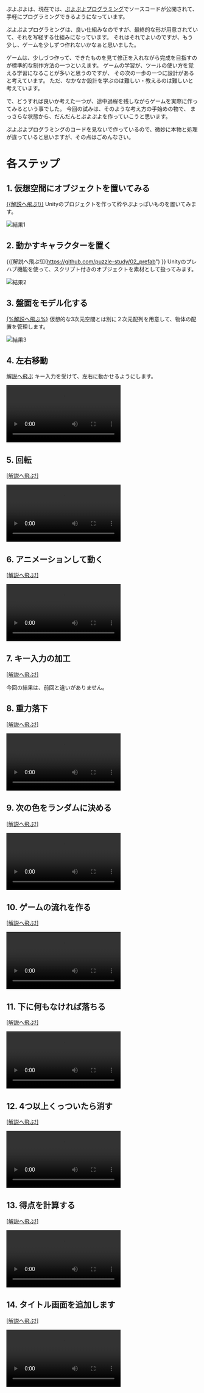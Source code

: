 ぷよぷよは、現在では、[ぷよぷよプログラミング](https://puyo.sega.jp/program_2020/)でソースコードが公開されて、
手軽にプログラミングできるようになっています。

ぷよぷよプログラミングは、良い仕組みなのですが、最終的な形が用意されていて、それを写経する仕組みになっています。
それはそれでよいのですが、もう少し、ゲームを少しずつ作れないかなぁと思いました。

ゲームは、少しづつ作って、できたものを見て修正を入れながら完成を目指すのが標準的な制作方法の一つといえます。
ゲームの学習が、ツールの使い方を覚える学習になることが多いと思うのですが、
その次の一歩の一つに設計があると考えています。
ただ、なかなか設計を学ぶのは難しい・教えるのは難しいと考えています。

で、どうすれば良いか考えた一つが、途中過程を残しながらゲームを実際に作ってみるという事でした。
今回の試みは、そのような考え方の手始めの物で、
まっさらな状態から、だんだんとぷよぷよを作っていこうと思います。

ぷよぷよプログラミングのコードを見ないで作っているので、微妙に本物と処理が違っていると思いますが、その点はごめんなさい。

# 各ステップ

## 1. 仮想空間にオブジェクトを置いてみる

[{{解説へ飛ぶ!}}](https://github.com/puzzle-study/01_create_project) Unityのプロジェクトを作って枠やぷよっぽいものを置いてみます。

![結果1](images/result_01.png)

## 2. 動かすキャラクターを置く

{{[解説へ飛ぶ!]](https://github.com/puzzle-study/02_prefab") }} Unityのプレハブ機能を使って、スクリプト付きのオブジェクトを素材として扱ってみます。

![結果2](images/result_02.png)

## 3. 盤面をモデル化する

[{%解説へ飛ぶ%}](https://github.com/puzzle-study/03_board") 仮想的な3次元空間とは別に２次元配列を用意して、物体の配置を管理します。

![結果3](images/result_03.png)

## 4. 左右移動

<a href="https://github.com/puzzle-study/04_player" class="btn">解説へ飛ぶ</a>  キー入力を受けて、左右に動かせるようにします。

<video src="https://user-images.githubusercontent.com/936545/155824085-2426c928-6faf-4c8d-9627-8e74e8992b76.mp4" controls="controls" style="max-width: 100%;"></video>

## 5. 回転

[[解説へ飛ぶ!]](https://github.com/puzzle-study/05_rotate") 

<video src="https://user-images.githubusercontent.com/936545/155824493-863e47eb-75f6-4682-8d92-05b47fe7f5df.mp4" controls="controls" style="max-width: 100%;"></video>

## 6. アニメーションして動く

[[解説へ飛ぶ!]](https://github.com/puzzle-study/06_animation") 

<video src="https://user-images.githubusercontent.com/936545/155825023-d2ec379d-8ce1-40a9-8131-c3ac43f4f866.mp4" controls="controls" style="max-width: 100%;"></video>

## 7. キー入力の加工

[[解説へ飛ぶ!]](https://github.com/puzzle-study/07_fixed_update") 

今回の結果は、前回と違いがありません。

## 8. 重力落下

[[解説へ飛ぶ!]](https://github.com/puzzle-study/08_fall") 

<video src="https://user-images.githubusercontent.com/936545/155826203-08534a20-c7ec-482e-9e8a-fc33dbe2762b.mp4" controls="controls" style="max-width: 100%;"></video>

## 9. 次の色をランダムに決める

[[解説へ飛ぶ!]](https://github.com/puzzle-study/09_next") 

<video src="https://user-images.githubusercontent.com/936545/155825884-d5c6e4ae-dc41-4ed9-8770-cedcf61f5190.mp4" controls="controls" style="max-width: 100%;"></video>

## 10. ゲームの流れを作る

[[解説へ飛ぶ!]](https://github.com/puzzle-study/10_gameover") 

<video src="https://user-images.githubusercontent.com/936545/155826116-5ef255ec-5d9c-49f1-8b31-2a7c25045321.mp4" controls="controls" style="max-width: 100%;"></video>

## 11. 下に何もなければ落ちる

[[解説へ飛ぶ!]](https://github.com/puzzle-study/11_falling_state") 

<video src="https://user-images.githubusercontent.com/936545/155828110-8f43b9f8-1fe4-4fd2-9933-8d8a227cc16c.mp4" controls="controls" style="max-width: 100%;"></video>

## 12. 4つ以上くっついたら消す

[[解説へ飛ぶ!]](https://github.com/puzzle-study/12_erase") 

<video src="https://user-images.githubusercontent.com/936545/155828497-2a1c9ba8-1496-43e0-93d7-388f7fd400b1.mp4" controls="controls" style="max-width: 100%;"></video>

## 13. 得点を計算する

[[解説へ飛ぶ!]](https://github.com/puzzle-study/13_score") 

<video src="https://user-images.githubusercontent.com/936545/155828911-2c03fc47-ec24-40c3-9cb0-72178c2e1e59.mp4" controls="controls" style="max-width: 100%;"></video>

## 14. タイトル画面を追加します

[[解説へ飛ぶ!]](https://github.com/puzzle-study/14_title") 

<video src="https://user-images.githubusercontent.com/936545/155829021-4bb291f4-bdfa-4b6b-8eab-6cb9a34f09c7.mp4" controls="controls" style="max-width: 100%;"></video>


